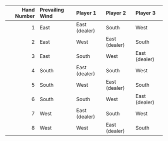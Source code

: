 |   Hand Number | Prevailing Wind   | Player 1      | Player 2      | Player 3      |
|--------------:|:------------------|:--------------|:--------------|:--------------|
|             1 | East              | East (dealer) | South         | West          |
|             2 | East              | West          | East (dealer) | South         |
|             3 | East              | South         | West          | East (dealer) |
|             4 | South             | East (dealer) | South         | West          |
|             5 | South             | West          | East (dealer) | South         |
|             6 | South             | South         | West          | East (dealer) |
|             7 | West              | East (dealer) | South         | West          |
|             8 | West              | West          | East (dealer) | South         |